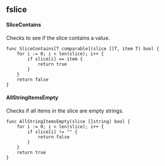 ## fslice

#### SliceContains
Checks to see if the slice contains a value.
```golang
func SliceContains[T comparable](slice []T, item T) bool {
	for i := 0; i < len(slice); i++ {
		if slice[i] == item {
			return true
		}
	}
	return false
}
```

#### AllStringItemsEmpty
Checks if all items in the slice are empty strings.
```golang
func AllStringItemsEmpty(slice []string) bool {
	for i := 0; i < len(slice); i++ {
		if slice[i] != "" {
			return false
		}
	}
	return true
}
```